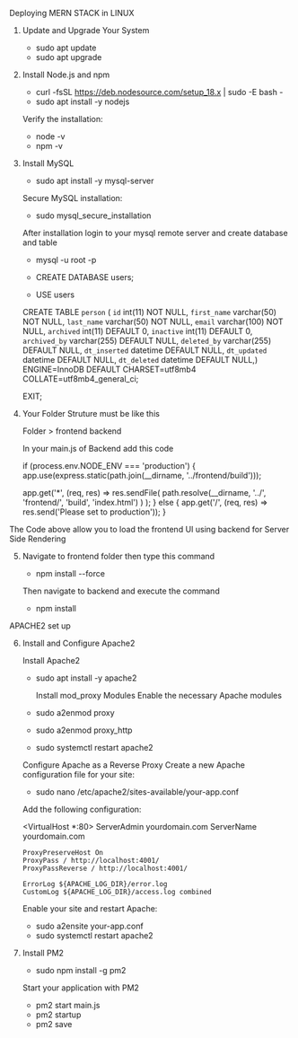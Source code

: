 
Deploying MERN STACK in LINUX 

1. Update and Upgrade Your System

   - sudo apt update
   - sudo apt upgrade

2. Install Node.js and npm


   - curl -fsSL https://deb.nodesource.com/setup_18.x | sudo -E bash -
   - sudo apt install -y nodejs

   Verify the installation:

   - node -v
   - npm -v


3. Install MySQL 

   - sudo apt install -y mysql-server

   Secure MySQL installation:

   - sudo mysql_secure_installation

   After installation login to your mysql remote server and create database and table 

   - mysql -u root -p

   - CREATE DATABASE users;
   - USE users
   
   CREATE TABLE `person` (
   `id` int(11) NOT NULL,
   `first_name` varchar(50) NOT NULL,
   `last_name` varchar(50) NOT NULL,
   `email` varchar(100) NOT NULL,
   `archived` int(11) DEFAULT 0,
   `inactive` int(11) DEFAULT 0,
   `archived_by` varchar(255) DEFAULT NULL,
   `deleted_by` varchar(255) DEFAULT NULL,
   `dt_inserted` datetime DEFAULT NULL,
   `dt_updated` datetime DEFAULT NULL,
   `dt_deleted` datetime DEFAULT NULL,) ENGINE=InnoDB DEFAULT CHARSET=utf8mb4 COLLATE=utf8mb4_general_ci;   
   
   EXIT;
     

4. Your Folder Struture must be like this 

   Folder >   frontend
              backend

   In your main.js of Backend add this code 

   if (process.env.NODE_ENV === 'production') {
       app.use(express.static(path.join(__dirname, '../frontend/build')));

   app.get('*', (req, res) =>
      res.sendFile(
        path.resolve(__dirname, '../', 'frontend/', 'build', 'index.html')
    )
   );
   } else {
    app.get('/', (req, res) => res.send('Please set to production'));
   }

  The Code above allow you to load the frontend UI using backend for Server Side Rendering

5. Navigate to frontend folder then type this command 

   - npm install --force

   Then navigate to backend and execute the command 

   - npm install


APACHE2 set up  

6. Install and Configure Apache2 
   
   Install Apache2


   - sudo apt install -y apache2

     Install mod_proxy Modules
     Enable the necessary Apache modules


   - sudo a2enmod proxy
   - sudo a2enmod proxy_http
   - sudo systemctl restart apache2

   Configure Apache as a Reverse Proxy
   Create a new Apache configuration file for your site:


   - sudo nano /etc/apache2/sites-available/your-app.conf

   Add the following configuration:


   <VirtualHost *:80>
       ServerAdmin yourdomain.com
       ServerName yourdomain.com

       ProxyPreserveHost On
       ProxyPass / http://localhost:4001/
       ProxyPassReverse / http://localhost:4001/

       ErrorLog ${APACHE_LOG_DIR}/error.log
       CustomLog ${APACHE_LOG_DIR}/access.log combined
   </VirtualHost>

   Enable your site and restart Apache:


   - sudo a2ensite your-app.conf
   - sudo systemctl restart apache2

7. Install PM2	 

   - sudo npm install -g pm2

   Start your application with PM2

   - pm2 start main.js 
   - pm2 startup
   - pm2 save





